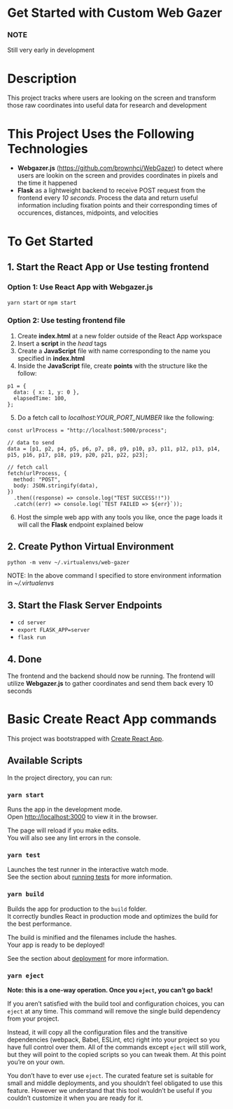 # Get Started with Custom Web Gazer

### NOTE

Still very early in development

# Description

This project tracks where users are looking on the screen and transform those raw coordinates into useful data for research and development

# This Project Uses the Following Technologies

- **Webgazer.js** (https://github.com/brownhci/WebGazer) to detect where users are lookin on the screen and provides coordinates in pixels and the time it happened<br>
- **Flask** as a lightweight backend to receive POST request from the frontend every _10 seconds_. Process the data and return useful information including fixation points and their corresponding times of occurences, distances, midpoints, and velocities

# To Get Started

## 1. Start the React App or Use testing frontend

### Option 1: Use React App with Webgazer.js

`yarn start` or `npm start`

### Option 2: Use testing frontend file

1. Create **index.html** at a new folder outside of the React App workspace
2. Insert a **script** in the _head_ tags
3. Create a **JavaScript** file with name corresponding to the name you specified in **index.html**
4. Inside the **JavaScript** file, create **points** with the structure like the follow:

```
p1 = {
  data: { x: 1, y: 0 },
  elapsedTime: 100,
};
```

5. Do a fetch call to _localhost:YOUR_PORT_NUMBER_ like the following:

```
const urlProcess = "http://localhost:5000/process";

// data to send
data = [p1, p2, p4, p5, p6, p7, p8, p9, p10, p3, p11, p12, p13, p14, p15, p16, p17, p18, p19, p20, p21, p22, p23];

// fetch call
fetch(urlProcess, {
  method: "POST",
  body: JSON.stringify(data),
})
  .then((response) => console.log("TEST SUCCESS!!"))
  .catch((err) => console.log(`TEST FAILED => ${err}`));
```

6. Host the simple web app with any tools you like, once the page loads it will call the **Flask** endpoint explained below

## 2. Create Python Virtual Environment

`python -m venv ~/.virtualenvs/web-gazer`

NOTE: In the above command I specified to store environment information in _~/.virtualenvs_

## 3. Start the Flask Server Endpoints

- `cd server`
- `export FLASK_APP=server`
- `flask run`

## 4. Done

The frontend and the backend should now be running. The frontend will utilize **Webgazer.js** to gather coordinates and send them back every 10 seconds

# Basic Create React App commands

This project was bootstrapped with [Create React App](https://github.com/facebook/create-react-app).

## Available Scripts

In the project directory, you can run:

### `yarn start`

Runs the app in the development mode.\
Open [http://localhost:3000](http://localhost:3000) to view it in the browser.

The page will reload if you make edits.\
You will also see any lint errors in the console.

### `yarn test`

Launches the test runner in the interactive watch mode.\
See the section about [running tests](https://facebook.github.io/create-react-app/docs/running-tests) for more information.

### `yarn build`

Builds the app for production to the `build` folder.\
It correctly bundles React in production mode and optimizes the build for the best performance.

The build is minified and the filenames include the hashes.\
Your app is ready to be deployed!

See the section about [deployment](https://facebook.github.io/create-react-app/docs/deployment) for more information.

### `yarn eject`

**Note: this is a one-way operation. Once you `eject`, you can’t go back!**

If you aren’t satisfied with the build tool and configuration choices, you can `eject` at any time. This command will remove the single build dependency from your project.

Instead, it will copy all the configuration files and the transitive dependencies (webpack, Babel, ESLint, etc) right into your project so you have full control over them. All of the commands except `eject` will still work, but they will point to the copied scripts so you can tweak them. At this point you’re on your own.

You don’t have to ever use `eject`. The curated feature set is suitable for small and middle deployments, and you shouldn’t feel obligated to use this feature. However we understand that this tool wouldn’t be useful if you couldn’t customize it when you are ready for it.
